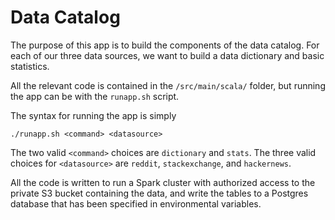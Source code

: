 # Data Catalog

The purpose of this app is to build the components of the data
catalog.  For each of our three data sources, we want to build a data
dictionary and basic statistics.

All the relevant code is contained in the `/src/main/scala/`
folder, but running the app can be with the `runapp.sh` script.

The syntax for running the app is simply
```
./runapp.sh <command> <datasource>
```
The two valid `<command>` choices are `dictionary` and `stats`.
The three valid choices for `<datasource>` are `reddit`, `stackexchange`,
and `hackernews`.

All the code is written to run a Spark cluster with authorized access
to the private S3 bucket containing the data, and write the tables to
a Postgres database that has been specified in environmental variables.
